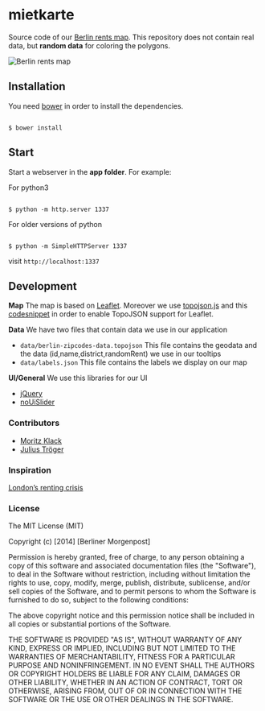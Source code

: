 # mietkarte

Source code of our [Berlin rents map](http://morgenpost.de/mietkarte).
This repository does not contain real data, but **random data** for coloring the polygons.

![Berlin rents map](http://interaktiv.morgenpost.de/mietkarte-berlin/img/thumb_mietkarte.jpg)



## Installation
You need [bower](http://bower.io) in order to install the dependencies.

```shell

$ bower install 

```

## Start
Start a webserver in the **app folder**. For example:

For python3 
```shell

$ python -m http.server 1337
```

For older versions of python
```shell

$ python -m SimpleHTTPServer 1337
```

visit `http://localhost:1337`


## Development

**Map**
The map is based on [Leaflet](http://leafletjs.com). Moreover we use [topojson.js](https://github.com/mbostock/topojson) and this [codesnippet](https://gist.github.com/rclark/5779673) in order to enable TopoJSON support for Leaflet.

**Data**
We have two files that contain data we use in our application

* `data/berlin-zipcodes-data.topojson` This file contains the geodata and the data (id,name,district,randomRent) we use in our tooltips
* `data/labels.json` This file contains the labels we display on our map

**UI/General**
We use this libraries for our UI

* [jQuery](http://jquery.com)
* [noUiSlider](http://refreshless.com/nouislider/)


### Contributors
* [Moritz Klack](http://github.com/moklick)
* [Julius Tröger](http://twitter.com/juliustroeger)


### Inspiration 
[London’s renting crisis](http://www.ft.com/intl/cms/s/2/ad4ef6a4-503d-11e3-befe-00144feabdc0.html)


### License

The MIT License (MIT)

Copyright (c) [2014] [Berliner Morgenpost]

Permission is hereby granted, free of charge, to any person obtaining a copy
of this software and associated documentation files (the "Software"), to deal
in the Software without restriction, including without limitation the rights
to use, copy, modify, merge, publish, distribute, sublicense, and/or sell
copies of the Software, and to permit persons to whom the Software is
furnished to do so, subject to the following conditions:

The above copyright notice and this permission notice shall be included in all
copies or substantial portions of the Software.

THE SOFTWARE IS PROVIDED "AS IS", WITHOUT WARRANTY OF ANY KIND, EXPRESS OR
IMPLIED, INCLUDING BUT NOT LIMITED TO THE WARRANTIES OF MERCHANTABILITY,
FITNESS FOR A PARTICULAR PURPOSE AND NONINFRINGEMENT. IN NO EVENT SHALL THE
AUTHORS OR COPYRIGHT HOLDERS BE LIABLE FOR ANY CLAIM, DAMAGES OR OTHER
LIABILITY, WHETHER IN AN ACTION OF CONTRACT, TORT OR OTHERWISE, ARISING FROM,
OUT OF OR IN CONNECTION WITH THE SOFTWARE OR THE USE OR OTHER DEALINGS IN THE
SOFTWARE.